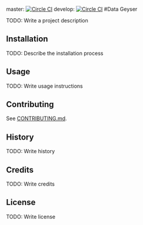 master: [![Circle CI](https://circleci.com/gh/HR-Data-Geyser/Data-Geyser/tree/master.png?style=badge&circle-token=6cffbaab360c3e24eeb4b3fffe1afb7da7c389ff)](https://circleci.com/gh/HR-Data-Geyser/Data-Geyser/tree/master) develop: [![Circle CI](https://circleci.com/gh/HR-Data-Geyser/Data-Geyser/tree/develop.png?style=badge&circle-token=6cffbaab360c3e24eeb4b3fffe1afb7da7c389ff)](https://circleci.com/gh/HR-Data-Geyser/Data-Geyser/tree/develop)
#Data Geyser

TODO: Write a project description

## Installation

TODO: Describe the installation process

## Usage

TODO: Write usage instructions

## Contributing

See [CONTRIBUTING.md](CONTRIBUTING.md).

## History

TODO: Write history

## Credits

TODO: Write credits

## License

TODO: Write license